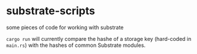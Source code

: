 # substrate-scripts
some pieces of code for working with substrate

`cargo run` will currently compare the hashe of a storage key (hard-coded in `main.rs`) with the hashes of common Substrate modules.
